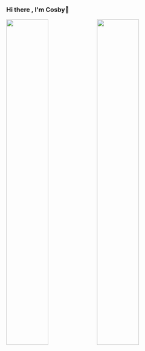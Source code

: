 ### Hi there , I'm Cosby👋
<img align="left" width="47%" src="https://github-readme-stats.vercel.app/api?username=Pcosby5&show=reviews,discussions_started,discussions_answered,prs_merged,prs_merged_percentage">
<img align="left" width="47%" src="https://github-readme-stats.vercel.app/api/top-langs/?username=Pcosby5&layout=compact">



<!--
**Pcosby5/Pcosby5** is a ✨ _special_ ✨ repository because its `README.md` (this file) appears on your GitHub profile.

Here are some ideas to get you started:

- 🔭 I’m currently working on ...
- 🌱 I’m currently learning ...
- 👯 I’m looking to collaborate on ...
- 🤔 I’m looking for help with ...
- 💬 Ask me about ...
- 📫 How to reach me: ...
- 😄 Pronouns: ...
- ⚡ Fun fact: ...
-->
